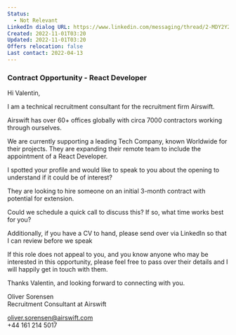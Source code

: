 ```yaml
---
Status:
  - Not Relevant
LinkedIn dialog URL: https://www.linkedin.com/messaging/thread/2-MDY2Y2FiZjItYTkwOS00M2U2LWIzYzQtNDdlZmY3YzkxNmVkXzAxMg==/
Created: 2022-11-01T03:20
Updated: 2022-11-01T03:20
Offers relocation: false
Last contact: 2022-04-13
---
```

### Contract Opportunity - React Developer
Hi Valentin,  
  
I am a technical recruitment consultant for the recruitment firm Airswift.  
  
Airswift has over 60+ offices globally with circa 7000 contractors working through ourselves.  
  
We are currently supporting a leading Tech Company, known Worldwide for their projects. They are expanding their remote team to include the appointment of a React Developer.  
  
I spotted your profile and would like to speak to you about the opening to understand if it could be of interest?  
  
They are looking to hire someone on an initial 3-month contract with potential for extension.  
  
Could we schedule a quick call to discuss this? If so, what time works best for you?  
  
Additionally, if you have a CV to hand, please send over via LinkedIn so that I can review before we speak  
  
If this role does not appeal to you, and you know anyone who may be interested in this opportunity, please feel free to pass over their details and I will happily get in touch with them.  
  
Thanks Valentin, and looking forward to connecting with you.  
  
Oliver Sorensen  
Recruitment Consultant at Airswift  
  
oliver.sorensen@airswift.com  
+44 161 214 5017